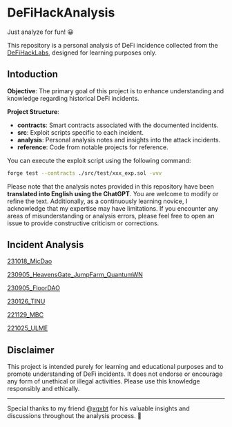 # DeFiHackAnalysis

Just analyze for fun! 😀

This repository is a personal analysis of DeFi incidence collected from the [DeFiHackLabs](https://github.com/SunWeb3Sec/DeFiHackLabs), designed for learning purposes only. 

## Intoduction

**Objective**: The primary goal of this project is to enhance understanding and knowledge regarding historical DeFi incidents.

**Project Structure**:
 - **contracts**: Smart contracts associated with the documented incidents.
 - **src**: Exploit scripts specific to each incident.
 - **analysis**: Personal analysis notes and insights into the attack incidents.
 - **reference**: Code from notable projects for reference. 

You can execute the exploit script using the following command:

```bash
forge test --contracts ./src/test/xxx_exp.sol -vvv
```

Please note that the analysis notes provided in this repository have been **translated into English using the ChatGPT**. You are welcome to modify or refine the text. Additionally, as a continuously learning novice, I acknowledge that my expertise may have limitations. If you encounter any areas of misunderstanding or analysis errors, please feel free to open an issue to provide constructive criticism or corrections.

## Incident Analysis

[231018_MicDao](./analysis/231018_MicDao.md)

[230905_HeavensGate_JumpFarm_QuantumWN](./analysis/230905_HeavensGate_JumpFarm_QuantumWN.md)

[230905_FloorDAO](./analysis/230905_FloorDAO.md)

[230126_TINU](./analysis/230126_TINU.md)

[221129_MBC](./analysis/221129_MBC.md)

[221025_ULME](./analysis/221025_ULME.md)

## Disclaimer

This project is intended purely for learning and educational purposes and to promote understanding of DeFi incidents. It does not endorse or encourage any form of unethical or illegal activities. Please use this knowledge responsibly and ethically.

--- 

Special thanks to my friend @[xgxbt](https://github.com/xgxbt) for his valuable insights and discussions throughout the analysis process. 🚀

